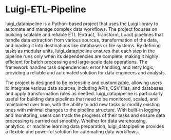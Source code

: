 # Luigi-ETL-Pipeline

luigi_datapipeline is a Python-based project that uses the Luigi library to automate and manage complex data workflows. The project focuses on building scalable and reliable ETL (Extract, Transform, Load) pipelines that handle data extraction from various sources, transformation of the data, and loading it into destinations like databases or file systems. By defining tasks as modular units, luigi_datapipeline ensures that each step in the pipeline runs only when its dependencies are complete, making it highly efficient for batch processing and large-scale data operations. The framework handles task dependencies, error handling, and retry logic, providing a reliable and automated solution for data engineers and analysts.

The project is designed to be extensible and customizable, allowing users to integrate various data sources, including APIs, CSV files, and databases, and apply transformation rules as needed. luigi_datapipeline is particularly useful for building data pipelines that need to be monitored, scaled, and maintained over time, with the ability to add new tasks or modify existing ones with minimal changes to the pipeline structure. With built-in logging and monitoring, users can track the progress of their tasks and ensure data processing is carried out smoothly. Whether for data warehousing, analytics, or machine learning data preparation, luigi_datapipeline provides a flexible and powerful solution for automating data workflows.
